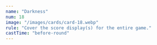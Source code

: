 ```yaml
---
name: "Darkness"
num: 18
image: "/images/cards/card-18.webp"
rule: "Cover the score display(s) for the entire game."
castTime: "before-round"
---
```

